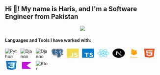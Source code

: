 <h2 align="left">Hi 👋! My name is Haris, and I'm a Software Engineer from Pakistan</h2>
<div align="center">
    <img src="https://github-profile-summary-cards.vercel.app/api/cards/profile-details?username=SyedMuhammadHaris&theme=monokai" />
  <!--     <img height="180em" src="https://github-readme-stats.vercel.app/api?username=SyedMuhammadHaris&show_icons=true&theme=monokai&include_all_commits=true&count_private=true" /> -->

<!--     <img height="180em" src="https://github-readme-stats.vercel.app/api/top-langs/?username=SyedMuhammadHaris&layout=compact&langs_count=7&theme=monokai" /> -->
</div>

<h4 align="left">Languages and Tools I have worked with:</h4> 
<div style="display: flex; flex-wrap: wrap; gap: 10px;">
    <img align="center" alt="Python" height="30" width="40" src="https://cdn.jsdelivr.net/gh/devicons/devicon@latest/icons/python/python-original.svg">
    <img align="center" alt="Django" height="30" width="40" src="https://cdn.jsdelivr.net/gh/devicons/devicon@latest/icons/django/django-plain.svg">
    <img align="center" alt="Django REST Framework" height="30" width="40" src="https://cdn.jsdelivr.net/gh/devicons/devicon@latest/icons/djangorest/djangorest-original-wordmark.svg">
    <img align="center" alt="PostgreSQL" height="30" width="40" src="https://raw.githubusercontent.com/devicons/devicon/master/icons/postgresql/postgresql-original.svg">
    <img align="center" alt="JavaScript" height="30" width="40" src="https://raw.githubusercontent.com/devicons/devicon/master/icons/javascript/javascript-plain.svg">
    <img align="center" alt="TypeScript" height="30" width="40" src="https://raw.githubusercontent.com/devicons/devicon/master/icons/typescript/typescript-plain.svg">
    <img align="center" alt="React" height="30" width="40" src="https://raw.githubusercontent.com/devicons/devicon/master/icons/react/react-original.svg">
    <img align="center" alt="Next.js" height="30" width="40" src="https://raw.githubusercontent.com/devicons/devicon/master/icons/nextjs/nextjs-original.svg">
    <img align="center" alt="Firebase" height="30" width="40" src="https://github.com/devicons/devicon/blob/master/icons/firebase/firebase-plain-wordmark.svg">
    <img align="center" alt="HTML5" height="30" width="40" src="https://raw.githubusercontent.com/devicons/devicon/master/icons/html5/html5-original.svg">
    <img align="center" alt="CSS3" height="30" width="40" src="https://raw.githubusercontent.com/devicons/devicon/master/icons/css3/css3-original.svg">
    <img align="center" alt="Kotlin" height="30" width="40" src="https://raw.githubusercontent.com/devicons/devicon/master/icons/kotlin/kotlin-plain.svg">
    <img align="center" alt="Ktor" height="30" width="40" src="https://cdn.jsdelivr.net/gh/devicons/devicon@latest/icons/ktor/ktor-original-wordmark.svg">
</div>
